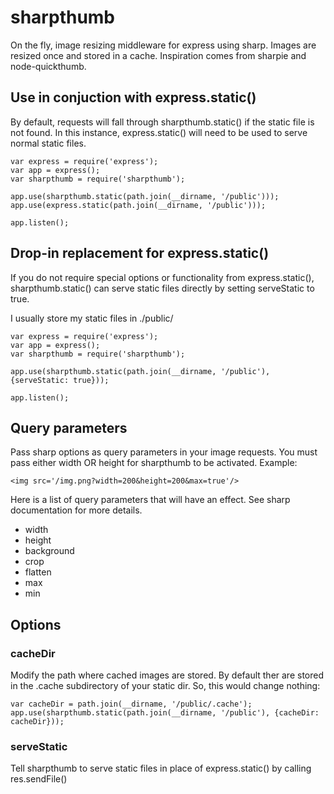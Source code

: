 # sharpthumb

On the fly, image resizing middleware for express using sharp. Images are resized once and stored in a cache. Inspiration comes from sharpie and node-quickthumb.

## Use in conjuction with express.static()

By default, requests will fall through sharpthumb.static() if the static file is not found. In this instance, express.static() will need to be used to serve normal static files.

```
var express = require('express');
var app = express();
var sharpthumb = require('sharpthumb');

app.use(sharpthumb.static(path.join(__dirname, '/public')));
app.use(express.static(path.join(__dirname, '/public')));

app.listen();

```

## Drop-in replacement for express.static()

If you do not require special options or functionality from express.static(), sharpthumb.static() can serve static files directly by setting serveStatic to true.

I usually store my static files in ./public/

```
var express = require('express');
var app = express();
var sharpthumb = require('sharpthumb');

app.use(sharpthumb.static(path.join(__dirname, '/public'), {serveStatic: true}));

app.listen();

```

## Query parameters

Pass sharp options as query parameters in your image requests. You must pass either width OR height for sharpthumb to be activated. Example:

```
<img src='/img.png?width=200&height=200&max=true'/>

```

Here is a list of query parameters that will have an effect. See sharp documentation for more details.

* width
* height
* background
* crop
* flatten
* max
* min


## Options

### cacheDir

Modify the path where cached images are stored. By default ther are stored in the .cache subdirectory of your static dir. So, this would change nothing:

```
var cacheDir = path.join(__dirname, '/public/.cache');
app.use(sharpthumb.static(path.join(__dirname, '/public'), {cacheDir: cacheDir}));

```

### serveStatic

Tell sharpthumb to serve static files in place of express.static() by calling res.sendFile()